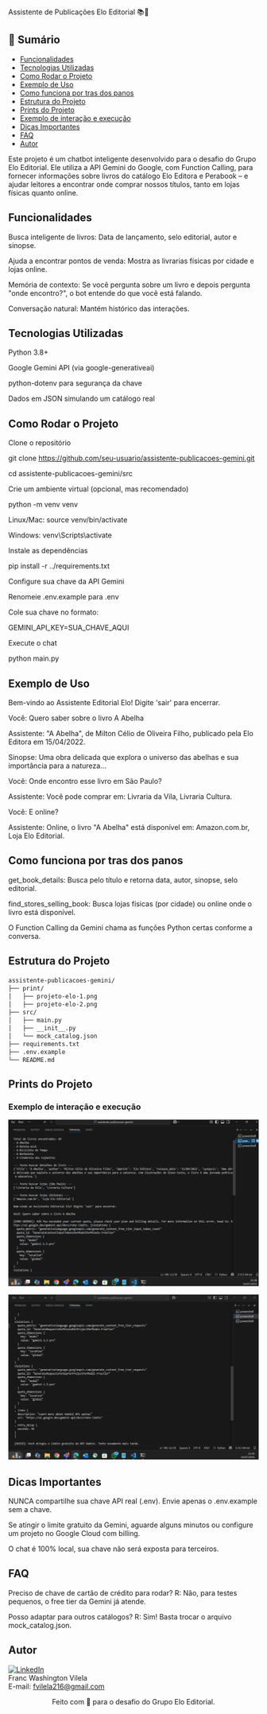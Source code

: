 Assistente de Publicações Elo Editorial 📚🤖

## 📑 Sumário

- [Funcionalidades](#funcionalidades)
- [Tecnologias Utilizadas](#tecnologias-utilizadas)
- [Como Rodar o Projeto](#como-rodar-o-projeto)
- [Exemplo de Uso](#exemplo-de-uso)
- [Como funciona por tras dos panos](#como-funciona-por-tras-dos-panos)
- [Estrutura do Projeto](#estrutura-do-projeto)
- [Prints do Projeto](#prints-do-projeto)
- [Exemplo de interação e execução](#exemplo-de-interacao-e-execucao)
- [Dicas Importantes](#dicas-importantes)
- [FAQ](#faq)
- [Autor](#autor)


Este projeto é um chatbot inteligente desenvolvido para o desafio do Grupo Elo Editorial. Ele utiliza a API Gemini do Google, com Function Calling, para fornecer informações sobre livros do catálogo Elo Editora e Perabook – e ajudar leitores a encontrar onde comprar nossos títulos, tanto em lojas físicas quanto online.


## Funcionalidades

Busca inteligente de livros: Data de lançamento, selo editorial, autor e sinopse.

Ajuda a encontrar pontos de venda: Mostra as livrarias físicas por cidade e lojas online.

Memória de contexto: Se você pergunta sobre um livro e depois pergunta "onde encontro?", o bot entende do que você está falando.

Conversação natural: Mantém histórico das interações.


## Tecnologias Utilizadas

Python 3.8+

Google Gemini API (via google-generativeai)

python-dotenv para segurança da chave

Dados em JSON simulando um catálogo real


## Como Rodar o Projeto

Clone o repositório

git clone https://github.com/seu-usuario/assistente-publicacoes-gemini.git

cd assistente-publicacoes-gemini/src

Crie um ambiente virtual (opcional, mas recomendado)

python -m venv venv

Linux/Mac: source venv/bin/activate

Windows: venv\Scripts\activate

Instale as dependências

pip install -r ../requirements.txt

Configure sua chave da API Gemini

Renomeie .env.example para .env

Cole sua chave no formato:

GEMINI_API_KEY=SUA_CHAVE_AQUI

Execute o chat

python main.py


## Exemplo de Uso

Bem-vindo ao Assistente Editorial Elo! Digite 'sair' para encerrar.

Você: Quero saber sobre o livro A Abelha

Assistente: "A Abelha", de Milton Célio de Oliveira Filho, publicado pela Elo Editora em 15/04/2022.

Sinopse: Uma obra delicada que explora o universo das abelhas e sua importância para a natureza...

Você: Onde encontro esse livro em São Paulo?

Assistente: Você pode comprar em: Livraria da Vila, Livraria Cultura.

Você: E online?

Assistente: Online, o livro "A Abelha" está disponível em: Amazon.com.br, Loja Elo Editorial.


## Como funciona por tras dos panos

get_book_details: Busca pelo título e retorna data, autor, sinopse, selo editorial.

find_stores_selling_book: Busca lojas físicas (por cidade) ou online onde o livro está disponível.

O Function Calling da Gemini chama as funções Python certas conforme a conversa.


## Estrutura do Projeto

```text
assistente-publicacoes-gemini/
├── print/
│   ├── projeto-elo-1.png
│   ├── projeto-elo-2.png
├── src/
│   ├── main.py
│   ├── __init__.py
│   └── mock_catalog.json
├── requirements.txt
├── .env.example
└── README.md
```


## Prints do Projeto

### Exemplo de interação e execução

![Execução do script e interação](print/projeto-elo-1.png)

![Erro de quota da Gemini API](print/projeto-elo-2.png)




## Dicas Importantes

NUNCA compartilhe sua chave API real (.env). Envie apenas o .env.example sem a chave.

Se atingir o limite gratuito da Gemini, aguarde alguns minutos ou configure um projeto no Google Cloud com billing.

O chat é 100% local, sua chave não será exposta para terceiros.



## FAQ

Preciso de chave de cartão de crédito para rodar?
R: Não, para testes pequenos, o free tier da Gemini já atende.

Posso adaptar para outros catálogos?
R: Sim! Basta trocar o arquivo mock_catalog.json.



## Autor


[![LinkedIn](https://img.shields.io/badge/LinkedIn-Profile-blue)](https://www.linkedin.com/in/franc-washington-vilela-12446016a/)  
Franc Washington Vilela  
E-mail: fvilela216@gmail.com


<div align="center"> Feito com 💙 para o desafio do Grupo Elo Editorial. </div>
